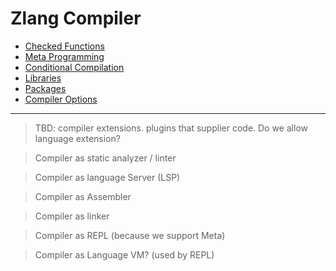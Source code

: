 # Zlang Compiler

- [Checked Functions](checked.md)
- [Meta Programming](meta.md)
- [Conditional Compilation](conditional.md)
- [Libraries](libraries.md)
- [Packages](packages.md)
- [Compiler Options](options.md)

---

> TBD: compiler extensions. plugins that supplier code. Do we allow language extension?

> Compiler as static analyzer / linter

> Compiler as language Server (LSP)

> Compiler as Assembler

> Compiler as linker

> Compiler as REPL (because we support Meta)

> Compiler as Language VM? (used by REPL)
